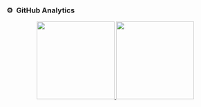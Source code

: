 ### ⚙️ &nbsp;GitHub Analytics

<p align="center">
<a href="https://github.com/platadani">
  <img height="180em" src="https://github-readme-stats-eight-theta.vercel.app/api?username=platadani&show_icons=true&theme=nord&include_all_commits=true&count_private=false"/>
  <img height="180em" src="https://github-readme-stats-eight-theta.vercel.app/api/top-langs/?username=platadani&layout=compact&langs_count=6&theme=nord"/>
</a>
</p>
